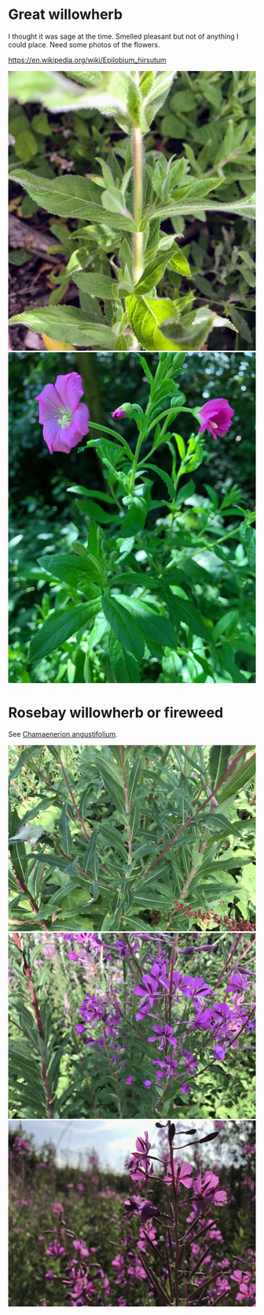 # Great willowherb

I thought it was sage at the time. Smelled pleasant but not of anything I could
place. Need some photos of the flowers. 

https://en.wikipedia.org/wiki/Epilobium_hirsutum

![](IMG_2715.JPG)
![](IMG_3456.JPG)

# Rosebay willowherb or fireweed

See [Chamaenerion angustifolium](https://en.wikipedia.org/wiki/Chamaenerion_angustifolium).

![](IMG_3102.JPG)
![](IMG_3101.JPG)
![](IMG_3099.JPG)

